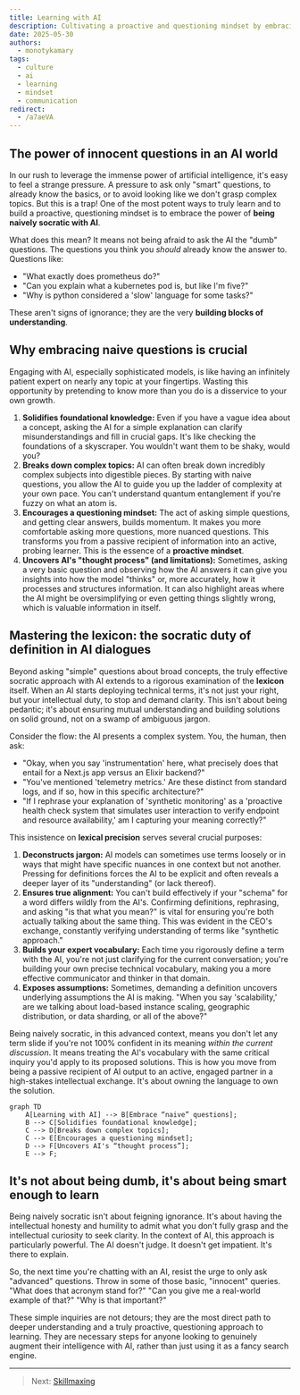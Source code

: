 ```yaml
---
title: Learning with AI
description: Cultivating a proactive and questioning mindset by embracing simple, even "naive," questions when interacting with artificial intelligence.
date: 2025-05-30
authors:
  - monotykamary
tags:
  - culture
  - ai
  - learning
  - mindset
  - communication
redirect:
  - /a7aeVA
---
```


## The power of innocent questions in an AI world

In our rush to leverage the immense power of artificial intelligence, it's easy to feel a strange pressure. A pressure to ask only "smart" questions, to already know the basics, or to avoid looking like we don't grasp complex topics. But this is a trap! One of the most potent ways to truly learn and to build a proactive, questioning mindset is to embrace the power of **being naively socratic with AI**.

What does this mean? It means not being afraid to ask the AI the "dumb" questions. The questions you think you *should* already know the answer to. Questions like:

*   "What exactly does prometheus do?"
*   "Can you explain what a kubernetes pod is, but like I'm five?"
*   "Why is python considered a 'slow' language for some tasks?"

These aren't signs of ignorance; they are the very **building blocks of understanding**.

## Why embracing naive questions is crucial

Engaging with AI, especially sophisticated models, is like having an infinitely patient expert on nearly any topic at your fingertips. Wasting this opportunity by pretending to know more than you do is a disservice to your own growth.

1.  **Solidifies foundational knowledge:** Even if you have a vague idea about a concept, asking the AI for a simple explanation can clarify misunderstandings and fill in crucial gaps. It's like checking the foundations of a skyscraper. You wouldn't want them to be shaky, would you?
2.  **Breaks down complex topics:** AI can often break down incredibly complex subjects into digestible pieces. By starting with naive questions, you allow the AI to guide you up the ladder of complexity at your own pace. You can't understand quantum entanglement if you're fuzzy on what an atom is.
3.  **Encourages a questioning mindset:** The act of asking simple questions, and getting clear answers, builds momentum. It makes you more comfortable asking more questions, more nuanced questions. This transforms you from a passive recipient of information into an active, probing learner. This is the essence of a **proactive mindset**.
4.  **Uncovers AI's "thought process" (and limitations):** Sometimes, asking a very basic question and observing how the AI answers it can give you insights into how the model "thinks" or, more accurately, how it processes and structures information. It can also highlight areas where the AI might be oversimplifying or even getting things slightly wrong, which is valuable information in itself.

## Mastering the lexicon: the socratic duty of definition in AI dialogues

Beyond asking "simple" questions about broad concepts, the truly effective socratic approach with AI extends to a rigorous examination of the **lexicon** itself. When an AI starts deploying technical terms, it's not just your right, but your intellectual duty, to stop and demand clarity. This isn't about being pedantic; it's about ensuring mutual understanding and building solutions on solid ground, not on a swamp of ambiguous jargon.

Consider the flow: the AI presents a complex system. You, the human, then ask:
*   "Okay, when you say 'instrumentation' here, what precisely does that entail for a Next.js app versus an Elixir backend?"
*   "You've mentioned 'telemetry metrics.' Are these distinct from standard logs, and if so, how in this specific architecture?"
*   "If I rephrase your explanation of 'synthetic monitoring' as a 'proactive health check system that simulates user interaction to verify endpoint and resource availability,' am I capturing your meaning correctly?"

This insistence on **lexical precision** serves several crucial purposes:

1.  **Deconstructs jargon:** AI models can sometimes use terms loosely or in ways that might have specific nuances in one context but not another. Pressing for definitions forces the AI to be explicit and often reveals a deeper layer of its "understanding" (or lack thereof).
2.  **Ensures true alignment:** You can't build effectively if your "schema" for a word differs wildly from the AI's. Confirming definitions, rephrasing, and asking "is that what you mean?" is vital for ensuring you're both actually talking about the same thing. This was evident in the CEO's exchange, constantly verifying understanding of terms like "synthetic approach."
3.  **Builds your expert vocabulary:** Each time you rigorously define a term with the AI, you're not just clarifying for the current conversation; you're building your own precise technical vocabulary, making you a more effective communicator and thinker in that domain.
4.  **Exposes assumptions:** Sometimes, demanding a definition uncovers underlying assumptions the AI is making. "When you say 'scalability,' are we talking about load-based instance scaling, geographic distribution, or data sharding, or all of the above?"

Being naively socratic, in this advanced context, means you don't let any term slide if you're not 100% confident in its meaning *within the current discussion*. It means treating the AI's vocabulary with the same critical inquiry you'd apply to its proposed solutions. This is how you move from being a passive recipient of AI output to an active, engaged partner in a high-stakes intellectual exchange. It's about owning the language to own the solution.

```mermaid
graph TD
    A[Learning with AI] --> B[Embrace “naive” questions];
    B --> C[Solidifies foundational knowledge];
    C --> D[Breaks down complex topics];
    C --> E[Encourages a questioning mindset];
    D --> F[Uncovers AI's “thought process”];
    E --> F;
```

## It's not about being dumb, it's about being smart enough to learn

Being naively socratic isn't about feigning ignorance. It's about having the intellectual honesty and humility to admit what you don't fully grasp and the intellectual curiosity to seek clarity. In the context of AI, this approach is particularly powerful. The AI doesn't judge. It doesn't get impatient. It's there to explain.

So, the next time you're chatting with an AI, resist the urge to only ask "advanced" questions. Throw in some of those basic, "innocent" queries. "What does that acronym stand for?" "Can you give me a real-world example of that?" "Why is that important?"

These simple inquiries are not detours; they are the most direct path to deeper understanding and a truly proactive, questioning approach to learning. They are necessary steps for anyone looking to genuinely augment their intelligence with AI, rather than just using it as a fancy search engine. 

---

> Next: [Skillmaxing](skillmaxing.md)
